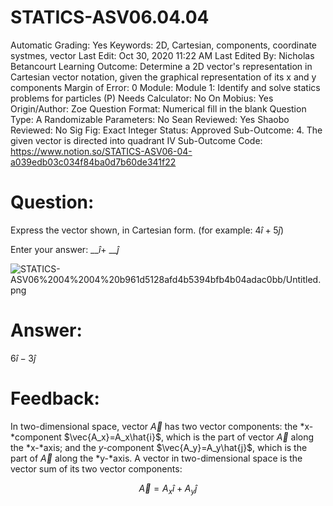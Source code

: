 # STATICS-ASV06.04.04

Automatic Grading: Yes
Keywords: 2D, Cartesian, components, coordinate systmes, vector
Last Edit: Oct 30, 2020 11:22 AM
Last Edited By: Nicholas Betancourt
Learning Outcome: Determine a 2D vector's representation in Cartesian vector notation, given the graphical representation of its x and y components
Margin of Error: 0
Module: Module 1: Identify and solve statics problems for particles (P)
Needs Calculator: No
On Mobius: Yes
Origin/Author: Zoe
Question Format: Numerical fill in the blank
Question Type: A
Randomizable Parameters: No
Sean Reviewed: Yes
Shaobo Reviewed: No
Sig Fig: Exact Integer
Status: Approved
Sub-Outcome: 4. The given vector is directed into quadrant IV
Sub-Outcome Code: https://www.notion.so/STATICS-ASV06-04-a039edb03c034f84ba0d7b60de341f22

# Question:

Express the vector shown, in Cartesian form. (for example: $4\hat{i}+5\hat{j}$)

Enter your answer: __$\hat{i}$+ __$\hat{j}$

![STATICS-ASV06%2004%2004%20b961d5128afd4b5394bfb4b04adac0bb/Untitled.png](STATICS-ASV06%2004%2004%20b961d5128afd4b5394bfb4b04adac0bb/Untitled.png)

# Answer:

$6\hat{i}-3\hat{j}$

# Feedback:

In two-dimensional space, vector $\vec{A}$ has two vector components: the *x-*component $\vec{A_x}=A_x\hat{i}$, which is the part of vector $\vec{A}$ along the *x-*axis; and the *y-c*omponent $\vec{A_y}=A_y\hat{j}$, which is the part of $\vec{A}$ along the *y-*axis. A vector in two-dimensional space is the vector sum of its two vector components:

$$\vec{A}=A_x\hat{i}+A_y\hat{j}$$